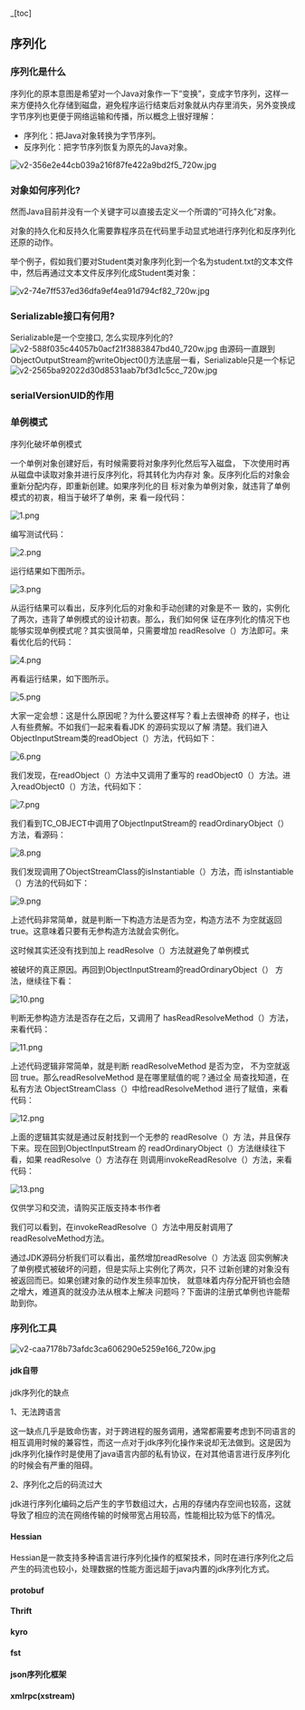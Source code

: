 <!--
 * @Author: 王伟
 * @Date: 2020-10-18 18:56:27
 * @LastEditTime: 2020-10-19 00:28:01
 * @LastEditors: Please set LastEditors
 * @Description: In User Settings Edit
 * @FilePath: /wangwei-gold.github.io/RPC/基础知识/serializbale.md
-->

_[toc]

## 序列化

### 序列化是什么
序列化的原本意图是希望对一个Java对象作一下“变换”，变成字节序列，这样一来方便持久化存储到磁盘，避免程序运行结束后对象就从内存里消失，另外变换成字节序列也更便于网络运输和传播，所以概念上很好理解：

* 序列化：把Java对象转换为字节序列。
* 反序列化：把字节序列恢复为原先的Java对象。

![v2-356e2e44cb039a216f87fe422a9bd2f5_720w.jpg](../images/v2-356e2e44cb039a216f87fe422a9bd2f5_720w.jpg)

### 对象如何序列化?

然而Java目前并没有一个关键字可以直接去定义一个所谓的“可持久化”对象。

对象的持久化和反持久化需要靠程序员在代码里手动显式地进行序列化和反序列化还原的动作。

举个例子，假如我们要对Student类对象序列化到一个名为student.txt的文本文件中，然后再通过文本文件反序列化成Student类对象：

![v2-74e7ff537ed36dfa9ef4ea91d794cf82_720w.jpg](../images/v2-74e7ff537ed36dfa9ef4ea91d794cf82_720w.jpg)

### Serializable接口有何用?
Serializable是一个空接口, 怎么实现序列化的?
![v2-588f035c44057b0acf21f3883847bd40_720w.jpg](../images/v2-588f035c44057b0acf21f3883847bd40_720w.jpg)
由源码一直跟到ObjectOutputStream的writeObject0()方法底层一看，Serializable只是一个标记
![v2-2565ba92022d30d8531aab7bf3d1c5cc_720w.jpg](../images/v2-2565ba92022d30d8531aab7bf3d1c5cc_720w.jpg)

### serialVersionUID的作用

### 单例模式
序列化破坏单例模式

一个单例对象创建好后，有时候需要将对象序列化然后写入磁盘， 下次使用时再从磁盘中读取对象并进行反序列化，将其转化为内存对 象。反序列化后的对象会重新分配内存，即重新创建。如果序列化的目 标对象为单例对象，就违背了单例模式的初衷，相当于破坏了单例，来 看一段代码：

![1.png](../images/1.png)

编写测试代码：

![2.png](../images/2.png)

运行结果如下图所示。

![3.png](../images/3.png)

从运行结果可以看出，反序列化后的对象和手动创建的对象是不一 致的，实例化了两次，违背了单例模式的设计初衷。那么，我们如何保 证在序列化的情况下也能够实现单例模式呢？其实很简单，只需要增加 readResolve（）方法即可。来看优化后的代码：

![4.png](../images/4.png)

再看运行结果，如下图所示。

![5.png](../images/5.png)

大家一定会想：这是什么原因呢？为什么要这样写？看上去很神奇 的样子，也让人有些费解。不如我们一起来看看JDK 的源码实现以了解 清楚。我们进入ObjectInputStream类的readObject（）方法，代码如下： 

![6.png](../images/6.png)

我们发现，在readObject（）方法中又调用了重写的 readObject0（）方法。进入readObject0（）方法，代码如下：

![7.png](../images/7.png)

我们看到TC_OBJECT中调用了ObjectInputStream的 readOrdinaryObject（）方法，看源码：

![8.png](../images/8.png)

我们发现调用了ObjectStreamClass的isInstantiable（）方法，而 isInstantiable（）方法的代码如下：

![9.png](../images/9.png)

上述代码非常简单，就是判断一下构造方法是否为空，构造方法不 为空就返回 true。这意味着只要有无参构造方法就会实例化。

这时候其实还没有找到加上 readResolve（）方法就避免了单例模式

被破坏的真正原因。再回到ObjectInputStream的readOrdinaryObject（） 方法，继续往下看：

![10.png](../images/10.png)

判断无参构造方法是否存在之后，又调用了 hasReadResolveMethod（）方法，来看代码：

![11.png](../images/11.png)

上述代码逻辑非常简单，就是判断 readResolveMethod 是否为空， 不为空就返回 true。那么readResolveMethod 是在哪里赋值的呢？通过全 局查找知道，在私有方法 ObjectStreamClass（）中给readResolveMethod 进行了赋值，来看代码：

![12.png](../images/12.png)

上面的逻辑其实就是通过反射找到一个无参的 readResolve（）方 法，并且保存下来。现在回到ObjectInputStream 的 readOrdinaryObject（）方法继续往下看，如果 readResolve（）方法存在 则调用invokeReadResolve（）方法，来看代码：

![13.png](../images/13.png)

仅供学习和交流，请购买正版支持本书作者

我们可以看到，在invokeReadResolve（）方法中用反射调用了 readResolveMethod方法。

通过JDK源码分析我们可以看出，虽然增加readResolve（）方法返 回实例解决了单例模式被破坏的问题，但是实际上实例化了两次，只不 过新创建的对象没有被返回而已。如果创建对象的动作发生频率加快， 就意味着内存分配开销也会随之增大，难道真的就没办法从根本上解决 问题吗？下面讲的注册式单例也许能帮助到你。


### 序列化工具

![v2-caa7178b73afdc3ca606290e5259e166_720w.jpg](../images/v2-caa7178b73afdc3ca606290e5259e166_720w.jpg)

#### jdk自带

jdk序列化的缺点

1、无法跨语言

这一缺点几乎是致命伤害，对于跨进程的服务调用，通常都需要考虑到不同语言的相互调用时候的兼容性，而这一点对于jdk序列化操作来说却无法做到。这是因为jdk序列化操作时是使用了java语言内部的私有协议，在对其他语言进行反序列化的时候会有严重的阻碍。

2、序列化之后的码流过大

jdk进行序列化编码之后产生的字节数组过大，占用的存储内存空间也较高，这就导致了相应的流在网络传输的时候带宽占用较高，性能相比较为低下的情况。

#### Hessian

Hessian是一款支持多种语言进行序列化操作的框架技术，同时在进行序列化之后产生的码流也较小，处理数据的性能方面远超于java内置的jdk序列化方式。

#### protobuf
#### Thrift
#### kyro
#### fst
#### json序列化框架
#### xmlrpc(xstream)